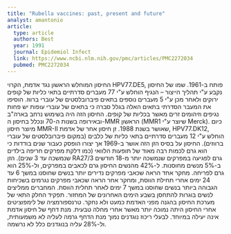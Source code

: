 ```yaml
---
title: "Rubella vaccines: past, present and future"
analyst: amantonio
article:
  type: article
  authors: Best
  year: 1991
  journal: Epidemiol Infect
  link: https://www.ncbi.nlm.nih.gov/pmc/articles/PMC2272034
  pubmed: PMC2272034
---
```


החיסון המוחלש הראשון נגד אדמת, הקרוי HPV77.DE5, פותח ב-1961. שמו של החיסון נקבע ע"י תהליך הייצור – הנגיף הוחלש ע"י 77 מעברים סדרתיים בתאי כליות של קופים ירוקים ולאחר מכן ע"י 5 מעברים נוספים בתאים פיברובלסטים
של עוברי ברווז. הוסיפו את המעבר הסדרתי בתאים האלה בגלל סברה כי בתאים של עוברי עופות יש פחות נגיפים וזיהומים זרים מאשר בכליות של קופים. החיסון הזה היה בשימוש נרחב בארה"ב ובאירופה בשנות ה-70 ונכלל בחיסון ה-MMR הראשון (MMR1 שיוצר ע"י Merck). כיום מיוצר חיסון MMR-II שאושר בשנת 1988.
זן חיסון אחר של אדמת, HPV77.DK12, הוחלש ע"י 12 מעברים סדרתיים בתאי כליות של כלבים (במקום פיברובלסטים של עוברי ברווזים). החיסון על בסיס הזן הזה אושר ב-1969 אך יצורו הופסק כעבור שנים בודדות כי הוא גרם לכמות רבה מאוד של תופעות הלוואי (כמו דלקת מפרקים חריפה בילדים שנמשכה עד 3 שנים).
הזן RA27/3 גרם לפגיעה במפרקים שנמשכה יותר מ-18 חודשים ב-5% מנשים מחוסנות. ל-42% מהנשים החיסון גרם לכאבים במפרקים, ול-25% הוא גרם לפריחה. מחקר אחד הראה שכאבי מפרקים נדירים יותר בנשים שחוסנו במשך 6 עד 24 ימים אחרי תחילת הווסת, ומחקר אחר הראה שכאבי מפרקים נגרמים בשכיחות הגבוהה ביותר בנשים שחוסנו במשך 7 ימים לאחר תחלית הווסת. המחברים ממליצים לנשים בוגרות להתחסן בשבע הימים האחרונים של המחזור.
תפקיד החלק התאי של מערכת החיסון בהגנה מפני האדמת כמעט ולא נחקר. טרנספורמציה של לימפוציטים אחרי החיסון היתה נמוכה יותר מאשר אחרי מחלה טבעית.
מנת דחף של חיסון אדמת אינה יעילה במיוחד. לבעלי ריכוז נוגדנים נמוך מנת הדחף גרמה לעליה לא משמעותית, ול-28% עליה בנוגדנים כלל לא נרשמה.
